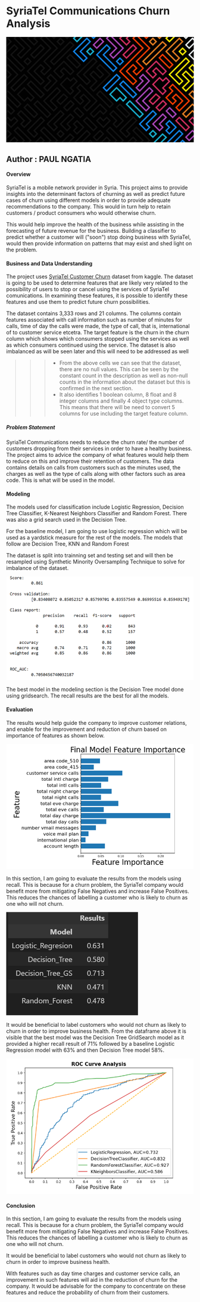 # SyriaTel Communications Churn Analysis

![Upfront Poster](Images/image.png)

## Author : PAUL NGATIA
#### Overview

SyriaTel is a mobile network provider in Syria. This project aims to provide insights into the determinant factors of churning as well as predict future cases of churn using different models in order to provide adequate recommendations to the company. This would in turn help to retain customers / product consumers who would otherwise churn.

This would help improve the health of the business while assisting in the forecasting of future revenue for the business. Building a classifier to predict whether a customer will ("soon") stop doing business with SyriaTel, would then provide information on patterns that may exist and shed light on the problem.

#### Business and Data Understanding

The project uses [SyriaTel Customer Churn](https://www.kaggle.com/datasets/becksddf/churn-in-telecoms-dataset) dataset from kaggle. The dataset is going to be used to determine features that are likely very related to the possibility of users to stop or cancel using the services of SyriaTel comunications. In examining these features, it is possible to identify these features and use them to predict future churn possibilities.

The dataset contains 3,333 rows and 21 columns. The columns contain features associated with call information such as number of minutes for calls, time of day the calls were made, the type of call, that is, international of to customer service etcetra. The target feature is the churn in the churn column which shows which consumers stopped using the services as well as which consumers continued using the service. The dataset is also imbalanced as will be seen later and this will need to be addressed as well

>>> * From the above cells we can see that the dataset, there are no null values. This can be seen by the constant count in the description as well as non-null counts in the information about the dataset but this is confirmed in the next section.
>>> * It also identifies 1 boolean column, 8 float and 8 integer columns and finally 4 object type columns. This means that there will be need to convert 5 columns for use including the target feature column.
>>>
>>

##### Problem Statement

SyriaTel Communications needs to reduce the churn rate/ the number of customers dropping from their services in order to have a healthy business. The project aims to advice the company of what features would help them to reduce on this and improve their retention of customers. The data contains details on calls from customers such as the minutes used, the charges as well as the type of calls along with other factors such as area code. This is what will be used in the model.

#### Modeling

The models used for classification include Logistic Regression, Decision Tree Classifier, K-Nearest Neighbors Classifier and Random Forest. There was also a grid search used in the Decision Tree.

For the baseline model, I am going to use logistic regression which will be used as a yardstick measure for the rest of the models. The models that follow are Decision Tree, KNN and Random Forest

The dataset is split into trainning set and testing set and will then be resampled using Synthetic Minority Oversampling Technique to solve for imbalance of the dataset.

![Modelling](<Images/Screenshot 2024-10-27 222759.png>)

The best model in the modeling section is the Decision Tree model done using gridsearch. The recall results are the best for all the models.

#### **Evaluation**

The results would help guide the company to improve customer relations, and enable for the improvement and reduction of churn based on importance of features as shown below.

![Final feature Importance](Images/image-1.png)

In this section, I am going to evaluate the results from the models using recall. This is because for a churn problem, the SyriaTel company would benefit more from mitigating False Negatives and increase False Positives. This reduces the chances of labelling a customer who is likely to churn as one who will not churn.

![Models evaluation](<Images/Screenshot 2024-10-27 215553 copy.png>)

It would be beneficial to label customers who would not churn as likely to churn in order to improve business health. From the dataframe above it is visible that the best model was the Decision Tree GridSearch model as it provided a higher recall result of 71% followed by a baseline Logistic Regression model with 63% and then Decision Tree model 58%.

![ROC Curve Analysis](Images/image-2.png)

#### Conclusion

In this section, I am going to evaluate the results from the models using recall. This is because for a churn problem, the SyriaTel company would benefit more from mitigating False Negatives and increase False Positives. This reduces the chances of labelling a customer who is likely to churn as one who will not churn.

It would be beneficial to label customers who would not churn as likely to churn in order to improve business health.

With features such as day time charges and customer service calls, an improvement in such features will aid in the reduction of churn for the company. It would be advisable for the company to concentrate on these features and reduce the probability of churn from their customers.
